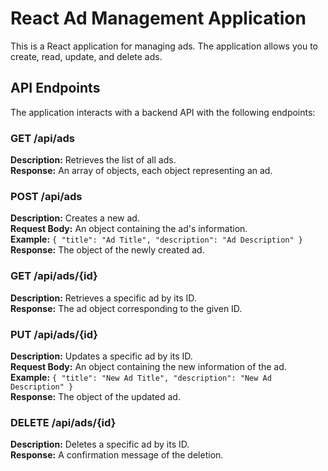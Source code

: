 # React Ad Management Application

This is a React application for managing ads. The application allows you to create, read, update, and delete ads.

## API Endpoints

The application interacts with a backend API with the following endpoints:

### GET /api/ads

**Description:** Retrieves the list of all ads.  
**Response:** An array of objects, each object representing an ad.

### POST /api/ads

**Description:** Creates a new ad.  
**Request Body:** An object containing the ad's information.  
**Example:** `{ "title": "Ad Title", "description": "Ad Description" }`  
**Response:** The object of the newly created ad.

### GET /api/ads/{id}

**Description:** Retrieves a specific ad by its ID.  
**Response:** The ad object corresponding to the given ID.

### PUT /api/ads/{id}

**Description:** Updates a specific ad by its ID.  
**Request Body:** An object containing the new information of the ad.  
**Example:** `{ "title": "New Ad Title", "description": "New Ad Description" }`  
**Response:** The object of the updated ad.

### DELETE /api/ads/{id}

**Description:** Deletes a specific ad by its ID.  
**Response:** A confirmation message of the deletion.
